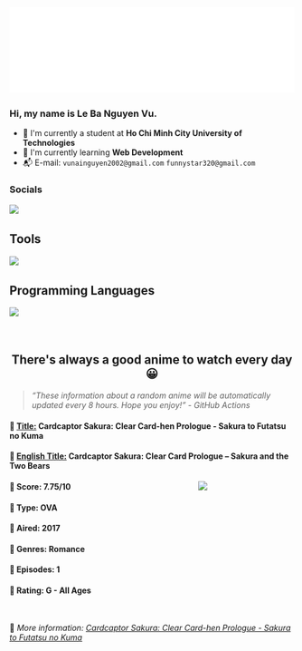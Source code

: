 
<img src="svg/nai.svg" />

<br />

<h3>Hi, my name is <strong>Le Ba Nguyen Vu</strong>.</h3>

- 🏫 I'm currently a student at **Ho Chi Minh City University of Technologies**
- 👀 I'm currently learning **Web Development**
- 📬 E-mail: `vunainguyen2002@gmail.com` `funnystar320@gmail.com`


<h3>Socials</h3>
<a target="_blank" href="https://instagram.com/vu.le1352"><img src="https://img.shields.io/badge/Instagram-%23E4405F.svg?style=for-the-badge&logo=Instagram&logoColor=white" /></a>

<p>
  <h2>Tools</h2>
  <a href="https://skillicons.dev">
    <img src="https://skillicons.dev/icons?i=git,dotnet,mongodb,express,react,nodejs,bootstrap,tailwind,laravel,docker&theme=dark" />
  </a>

  <br />

  <h2>Programming Languages</h2>

  <a href="https://skillicons.dev">
    <img src="https://skillicons.dev/icons?i=javascript,typescript,html,css,cs,php&theme=dark" />
  </a>
</p>

<br />

<h2 align="center">There's always a good anime to watch every day 😀</h2>

<blockquote>
<i>
<q>These information about a random anime will be automatically updated every 8 hours. Hope you enjoy!</q> - GitHub Actions
</i>
</blockquote>

<h4>
  <strong>🥭 <u>Title:</u></strong> Cardcaptor Sakura: Clear Card-hen Prologue - Sakura to Futatsu no Kuma
</h4>

<h4>🌿 <u>English Title:</u> Cardcaptor Sakura: Clear Card Prologue – Sakura and the Two Bears</h4>

<img align="right" width="170" src=https://cdn.myanimelist.net/images/anime/10/89305.jpg />

<h4>🌱 Score: 7.75/10</h4>

<h4>🌲 Type: OVA</h4>

<h4>🌴 Aired: 2017</h4>

<h4>🌵 Genres: Romance</h4>

<h4>🥑 Episodes: 1</h4>

<h4>🍏 Rating: G - All Ages</h4>

<br />

🍂 *More information: [Cardcaptor Sakura: Clear Card-hen Prologue - Sakura to Futatsu no Kuma](https://myanimelist.net/anime/35320/Cardcaptor_Sakura__Clear_Card-hen_Prologue_-_Sakura_to_Futatsu_no_Kuma)*
    